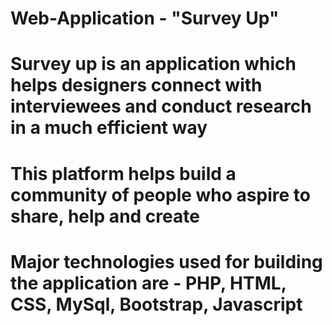 # Web-Application - "Survey Up"
# Survey up is an application which helps designers connect with interviewees and conduct research in a much efficient way
# This platform helps build a community of people who aspire to share, help and create
# Major technologies used for building the application are - PHP, HTML, CSS, MySql, Bootstrap, Javascript